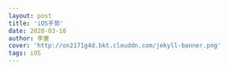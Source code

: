 ```yaml
---
layout: post
title: 'iOS手势'
date: 2020-03-10
author: 李童
cover: 'http://on2171g4d.bkt.clouddn.com/jekyll-banner.png'
tags: iOS
---
```


## 